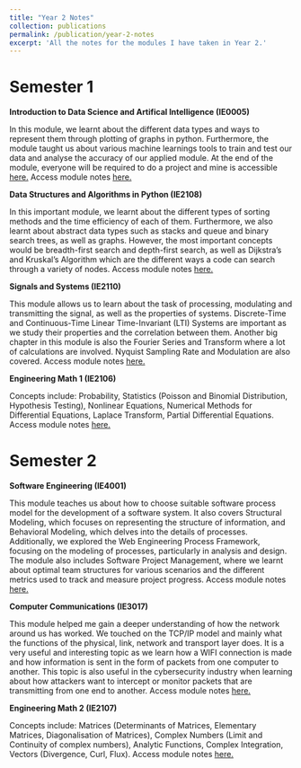 ```yaml
---
title: "Year 2 Notes"
collection: publications
permalink: /publication/year-2-notes
excerpt: 'All the notes for the modules I have taken in Year 2.'
---
```


Semester 1
=====

**Introduction to Data Science and Artifical Intelligence (IE0005)**

In this module, we learnt about the different data types and ways to represent them through plotting of graphs in python. Furthermore, the module taught us about various machine learnings tools to train and test our data and analyse the accuracy of our applied module. At the end of the module, everyone will be required to do a project and mine is accessible [here.](https://h-wenxuan.github.io/aboutme/portfolio/cardiovascularprediction/)
Access module notes [here.](https://h-wenxuan.github.io/aboutme/files/IE0005Notes.pdf)

**Data Structures and Algorithms in Python (IE2108)**

In this important module, we learnt about the different types of sorting methods and the time efficiency of each of them. Furthermore, we also learnt about abstract data types such as stacks and queue and binary search trees, as well as graphs. However, the most important concepts would be breadth-first search and depth-first search, as well as Dijkstra’s and Kruskal’s Algorithm which are the different ways a code can search through a variety of nodes. 
Access module notes [here.](https://h-wenxuan.github.io/aboutme/files/IE2108Notes.pdf)

**Signals and Systems (IE2110)**

This module allows us to learn about the task of processing, modulating and transmitting the signal, as well as the properties of systems. Discrete-Time and Continuous-Time Linear Time-Invariant (LTI) Systems are important as we study their properties and the correlation between them. Another big chapter in this module is also the Fourier Series and Transform where a lot of calculations are involved. Nyquist Sampling Rate and Modulation are also covered. 
Access module notes [here.](https://h-wenxuan.github.io/aboutme/files/IE2110Notes.pdf)

**Engineering Math 1 (IE2106)**

Concepts include: Probability, Statistics (Poisson and Binomial Distribution, Hypothesis Testing), Nonlinear Equations, Numerical Methods for Differential Equations, Laplace Transform, Partial Differential Equations.
Access module notes [here.](https://h-wenxuan.github.io/aboutme/files/IE2106Notes.pdf)


Semester 2
=====

**Software Engineering (IE4001)**

This module teaches us about how to choose suitable software process model for the development of a software system. It also covers Structural Modeling, which focuses on representing the structure of information, and Behavioral Modeling, which delves into the details of processes. Additionally, we explored the Web Engineering Process Framework, focusing on the modeling of processes, particularly in analysis and design. The module also includes Software Project Management, where we learnt about optimal team structures for various scenarios and the different metrics used to track and measure project progress. Access module notes [here.](https://h-wenxuan.github.io/aboutme/files/SoftwareEngineeringNotes.pdf)

**Computer Communications (IE3017)**

This module helped me gain a deeper understanding of how the network around us has worked. We touched on the TCP/IP model and mainly what the functions of the physical, link, network and transport layer does. It is a very useful and interesting topic as we learn how a WIFI connection is made and how information is sent in the form of packets from one computer to another. This topic is also useful in the cybersecurity industry when learning about how attackers want to intercept or monitor packets that are transmitting from one end to another. 
Access module notes [here.](https://h-wenxuan.github.io/aboutme/files/ComputerCommNotes-compressed.pdf)

**Engineering Math 2 (IE2107)**

Concepts include: Matrices (Determinants of Matrices, Elementary Matrices, Diagonalisation of Matrices), Complex Numbers (Limit and Continuity of complex numbers), Analytic Functions, Complex Integration, Vectors (Divergence, Curl, Flux).
Access module notes [here.](https://h-wenxuan.github.io/aboutme/files/EngineeringMath2Notes.pdf)

